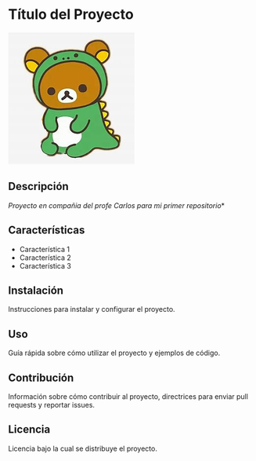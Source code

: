 # Título del Proyecto 

![Imagen de Portada](recursos/rilakkuma.jpg
) 


## Descripción

*Proyecto en compañia del profe Carlos para mi primer repositorio**

## Características
- Característica 1
- Característica 2
- Característica 3 

## Instalación 

Instrucciones para instalar y configurar el proyecto. 

## Uso 

Guía rápida sobre cómo utilizar el proyecto y ejemplos de código.

## Contribución 

Información sobre cómo contribuir al proyecto, directrices para enviar pull requests y reportar issues. 

## Licencia 

Licencia bajo la cual se distribuye el proyecto.
